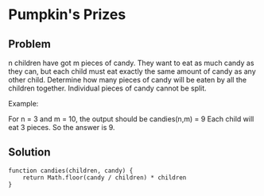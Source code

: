 # Pumpkin's Prizes

## Problem

n children have got m pieces of candy. They want to eat as much candy as they can, but each child must eat exactly the same amount of candy as any other child. Determine how many pieces of candy will be eaten by all the children together. Individual pieces of candy cannot be split.

Example:

For n = 3 and m = 10, the output should be candies(n,m) = 9
Each child will eat 3 pieces. So the answer is 9.

## Solution

```
function candies(children, candy) {
    return Math.floor(candy / children) * children
}
```

